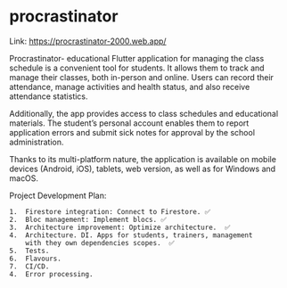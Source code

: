 # procrastinator

Link: https://procrastinator-2000.web.app/

Procrastinator- educational Flutter application for managing the class schedule is a convenient tool for students. It allows them to track and manage their classes, both in-person and online. Users can record their attendance, manage activities and health status, and also receive attendance statistics.

Additionally, the app provides access to class schedules and educational materials. The student’s personal account enables them to report application errors and submit sick notes for approval by the school administration.

Thanks to its multi-platform nature, the application is available on mobile devices (Android, iOS), tablets, web version, as well as for Windows and macOS.

Project Development Plan:

    1.	Firestore integration: Connect to Firestore. ✅
    2.	Bloc management: Implement blocs. ✅
    3.  Architecture improvement: Optimize architecture.  ✅
    4.  Architecture. DI. Apps for students, trainers, management
        with they own dependencies scopes.  ✅
    5.  Tests.
    6.  Flavours.
    7.  CI/CD.
    4.	Error processing.


